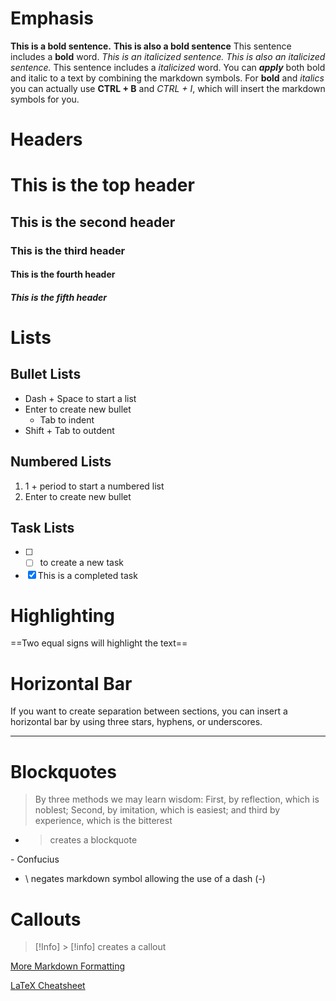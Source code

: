 # Emphasis
**This is a bold sentence.** __This is also a bold sentence__
This sentence includes a **bold** word.
*This is an italicized sentence.* _This is also an italicized sentence._
This sentence includes a *italicized* word.
You can ***apply*** both bold and italic to a text by combining the markdown symbols.
For **bold** and *italics* you can actually use **CTRL + B** and *CTRL + I*, which will insert the markdown symbols for you.

# Headers
# This is the top header
## This is the second header
### This is the third header
#### This is the fourth header
##### This is the fifth header

# Lists
## Bullet Lists
- Dash + Space to start a list
- Enter to create new bullet
	- Tab to indent
- Shift + Tab to outdent
## Numbered Lists
1. 1 + period to start a numbered list
2. Enter to create new bullet
## Task Lists
- [ ] - [ ] to create a new task
- [x] This is a completed task

# Highlighting
==Two equal signs will highlight the text==

# Horizontal Bar
If you want to create separation between sections, you can insert a horizontal bar by using three stars, hyphens, or underscores.
___

# Blockquotes
> By three methods we may learn wisdom: First, by reflection, which is noblest; Second, by imitation, which is easiest; and third by experience, which is the bitterest
- > creates a blockquote

 \- Confucius
- \\ negates markdown symbol allowing the use of a dash (-)

# Callouts

> [!Info] \> \[!info] creates a callout


[More Markdown Formatting](https://help.obsidian.md/Editing+and+formatting/Basic+formatting+syntax)

[LaTeX Cheatsheet](https://pages.uoregon.edu/torrence/391/labs/LaTeX-cheat-sheet.pdf)

